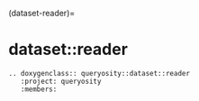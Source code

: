 (dataset-reader)=
# dataset::reader

```{eval-rst}
.. doxygenclass:: queryosity::dataset::reader
   :project: queryosity
   :members:
```